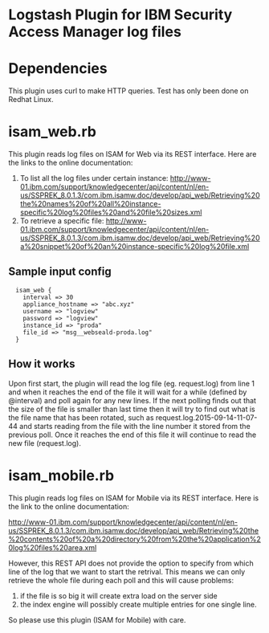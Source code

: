 # Logstash Plugin for IBM Security Access Manager log files

# Dependencies

This plugin uses curl to make HTTP queries. Test has only been done on Redhat Linux.  

# isam_web.rb

This plugin reads log files on ISAM for Web via its REST interface.  Here are the links to the online documentation:

1. To list all the log files under certain instance: 
  http://www-01.ibm.com/support/knowledgecenter/api/content/nl/en-us/SSPREK_8.0.1.3/com.ibm.isamw.doc/develop/api_web/Retrieving%20the%20names%20of%20all%20instance-specific%20log%20files%20and%20file%20sizes.xml
2. To retrieve a specific file:
  http://www-01.ibm.com/support/knowledgecenter/api/content/nl/en-us/SSPREK_8.0.1.3/com.ibm.isamw.doc/develop/api_web/Retrieving%20a%20snippet%20of%20an%20instance-specific%20log%20file.xml

## Sample input config
```
  isam_web {
    interval => 30
    appliance_hostname => "abc.xyz"
    username => "logview"
    password => "logview"
    instance_id => "proda"
    file_id => "msg__webseald-proda.log"
  }
```
## How it works
Upon first start, the plugin will read the log file (eg. request.log) from line 1 and when it reaches the end of the file it will wait for a while (defined by @interval) and poll again for any new lines.  If the next polling finds out that the size of the file is smaller than last time then it will try to find out what is the file name that has been rotated, such as request.log.2015-09-14-11-07-44 and starts reading from the file with the line number it stored from the previous poll.  Once it reaches the end of this file it will continue to read the new file (request.log).

# isam_mobile.rb

This plugin reads log files on ISAM for Mobile via its REST interface.  Here is the link to the online documentation:

  http://www-01.ibm.com/support/knowledgecenter/api/content/nl/en-us/SSPREK_8.0.1.3/com.ibm.isamw.doc/develop/api_web/Retrieving%20the%20contents%20of%20a%20directory%20from%20the%20application%20log%20files%20area.xml

However, this REST API does not provide the option to specify from which line of the log that we want to start the retrival. This means we can only retrieve the whole file during each poll and this will cause problems:

1. if the file is so big it will create extra load on the server side
2. the index engine will possibly create multiple entries for one single line.

So please use this plugin (ISAM for Mobile) with care.
